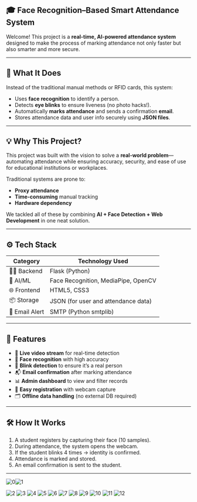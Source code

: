 ## 🎓 Face Recognition–Based Smart Attendance System

Welcome! This project is a **real-time, AI-powered attendance system** designed to make the process of marking attendance not only faster but also smarter and more secure.

---

## 📸 What It Does

Instead of the traditional manual methods or RFID cards, this system:
- Uses **face recognition** to identify a person.
- Detects **eye blinks** to ensure liveness (no photo hacks!).
- Automatically **marks attendance** and sends a confirmation **email**.
- Stores attendance data and user info securely using **JSON files**.

---

## 💡 Why This Project?

This project was built with the vision to solve a **real-world problem**—automating attendance while ensuring accuracy, security, and ease of use for educational institutions or workplaces.

Traditional systems are prone to:
- **Proxy attendance**
- **Time-consuming** manual tracking
- **Hardware dependency**

We tackled all of these by combining **AI + Face Detection + Web Development** in one neat solution.

---

## ⚙️ Tech Stack

| Category        | Technology Used                      |
|----------------|---------------------------------------|
| 👨‍💻 Backend      | Flask (Python)                        |
| 🎯 AI/ML        | Face Recognition, MediaPipe, OpenCV  |
| 🌐 Frontend     | HTML5, CSS3                          |
| 📦 Storage      | JSON (for user and attendance data)  |
| 📩 Email Alert  | SMTP (Python smtplib)                |

---

## 🚀 Features

- 🎥 **Live video stream** for real-time detection  
- 🧠 **Face recognition** with high accuracy  
- 👀 **Blink detection** to ensure it’s a real person  
- 📬 **Email confirmation** after marking attendance  
- 📊 **Admin dashboard** to view and filter records  
- 📝 **Easy registration** with webcam capture  
- 🗂️ **Offline data handling** (no external DB required)

---

## 🛠 How It Works

1. A student registers by capturing their face (10 samples).
2. During attendance, the system opens the webcam.
3. If the student blinks 4 times → identity is confirmed.
4. Attendance is marked and stored.
5. An email confirmation is sent to the student.

---
![0](https://github.com/user-attachments/assets/81fda5e0-3eda-4fb2-9e4a-0e8ba7a79c2d)![1](https://github.com/user-attachments/assets/2eb1fee9-20b6-4daf-b666-4c5d2ed2f02d)

![2](https://github.com/user-attachments/assets/03d83e7e-b482-46d8-94f0-63091c884aa7)
![3](https://github.com/user-attachments/assets/7f7bc5d6-33eb-48f3-b2f5-8100252f33c7)
![4](https://github.com/user-attachments/assets/a9c375ef-ff12-44c3-9caf-b46d0602e5b7)
![5](https://github.com/user-attachments/assets/d56457b8-0f23-4977-a179-1a72f611ea82)
![6](https://github.com/user-attachments/assets/a9926d50-1392-496d-9998-23fea3759215)
![7](https://github.com/user-attachments/assets/4ebfadc4-b634-43fb-be9c-1790a89e619f)
![8](https://github.com/user-attachments/assets/db984a24-99b4-4580-b48d-f0a83fed494c)
![9](https://github.com/user-attachments/assets/1c45e3c5-823b-49ab-933c-ded230e94d69)
![10](https://github.com/user-attachments/assets/667794e9-b43b-4467-802a-d4ffdde1ca3c)
![11](https://github.com/user-attachments/assets/b6f92026-8694-4c59-9baa-171e77dab822)
![12](https://github.com/user-attachments/assets/6e1b83b8-06de-457e-9744-4e8e22be528f)
